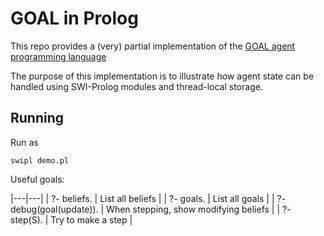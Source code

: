 # GOAL in Prolog

This repo provides a (very) partial implementation of the
[GOAL agent programming
language](https://en.wikipedia.org/wiki/GOAL_agent_programming_language)

The purpose of this implementation is to illustrate how agent state can
be handled using SWI-Prolog modules and thread-local storage.

## Running

Run as

    swipl demo.pl

Useful goals:

|---|---|
| ?- beliefs. | List all beliefs   |
| ?- goals.   | List all goals     |
| ?- debug(goal(update)). | When stepping, show modifying beliefs |
| ?- step(S). | Try to make a step |

